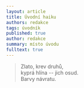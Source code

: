 ```yaml
---
layout: article
title: Úvodní haiku
authors: redakce
tags: úvodník
published: true
author: redakce
summary: místo úvodu
fulltext: true
---
```

> Zlato, krev druhů,<br>
> kyprá hlína -- jich osud.<br>
> Barvy návratu.
